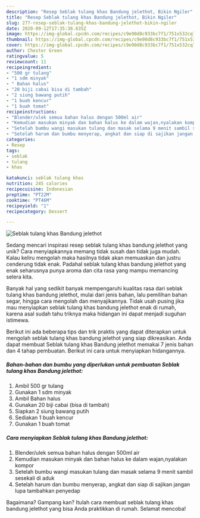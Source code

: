 ```yaml
---
description: "Resep Seblak tulang khas Bandung jelethot, Bikin Ngiler"
title: "Resep Seblak tulang khas Bandung jelethot, Bikin Ngiler"
slug: 277-resep-seblak-tulang-khas-bandung-jelethot-bikin-ngiler
date: 2020-09-12T17:35:38.635Z
image: https://img-global.cpcdn.com/recipes/c9e90d8c933bc7f1/751x532cq70/seblak-tulang-khas-bandung-jelethot-foto-resep-utama.jpg
thumbnail: https://img-global.cpcdn.com/recipes/c9e90d8c933bc7f1/751x532cq70/seblak-tulang-khas-bandung-jelethot-foto-resep-utama.jpg
cover: https://img-global.cpcdn.com/recipes/c9e90d8c933bc7f1/751x532cq70/seblak-tulang-khas-bandung-jelethot-foto-resep-utama.jpg
author: Chester Green
ratingvalue: 5
reviewcount: 11
recipeingredient:
- "500 gr tulang"
- "1 sdm minyak"
- " Bahan halus"
- "20 biji cabai bisa di tambah"
- "2 siung bawang putih"
- "1 buah kencur"
- "1 buah tomat"
recipeinstructions:
- "Blender/ulek semua bahan halus dengan 500ml air"
- "Kemudian masukan minyak dan bahan halus ke dalam wajan,nyalakan kompor"
- "Setelah bumbu wangi masukan tulang dan masak selama 9 menit sambil sesekali di aduk"
- "Setelah harum dan bumbu menyerap, angkat dan siap di sajikan jangan lupa tambahkan penyedap"
categories:
- Resep
tags:
- seblak
- tulang
- khas

katakunci: seblak tulang khas 
nutrition: 245 calories
recipecuisine: Indonesian
preptime: "PT22M"
cooktime: "PT46M"
recipeyield: "1"
recipecategory: Dessert

---
```



![Seblak tulang khas Bandung jelethot](https://img-global.cpcdn.com/recipes/c9e90d8c933bc7f1/751x532cq70/seblak-tulang-khas-bandung-jelethot-foto-resep-utama.jpg)

Sedang mencari inspirasi resep seblak tulang khas bandung jelethot yang unik? Cara menyiapkannya memang tidak susah dan tidak juga mudah. Kalau keliru mengolah maka hasilnya tidak akan memuaskan dan justru cenderung tidak enak. Padahal seblak tulang khas bandung jelethot yang enak seharusnya punya aroma dan cita rasa yang mampu memancing selera kita.

Banyak hal yang sedikit banyak mempengaruhi kualitas rasa dari seblak tulang khas bandung jelethot, mulai dari jenis bahan, lalu pemilihan bahan segar, hingga cara mengolah dan menyajikannya. Tidak usah pusing jika mau menyiapkan seblak tulang khas bandung jelethot enak di rumah, karena asal sudah tahu triknya maka hidangan ini dapat menjadi suguhan istimewa.




Berikut ini ada beberapa tips dan trik praktis yang dapat diterapkan untuk mengolah seblak tulang khas bandung jelethot yang siap dikreasikan. Anda dapat membuat Seblak tulang khas Bandung jelethot memakai 7 jenis bahan dan 4 tahap pembuatan. Berikut ini cara untuk menyiapkan hidangannya.

<!--inarticleads1-->

##### Bahan-bahan dan bumbu yang diperlukan untuk pembuatan Seblak tulang khas Bandung jelethot:

1. Ambil 500 gr tulang
1. Gunakan 1 sdm minyak
1. Ambil  Bahan halus
1. Gunakan 20 biji cabai (bisa di tambah)
1. Siapkan 2 siung bawang putih
1. Sediakan 1 buah kencur
1. Gunakan 1 buah tomat




<!--inarticleads2-->

##### Cara menyiapkan Seblak tulang khas Bandung jelethot:

1. Blender/ulek semua bahan halus dengan 500ml air
1. Kemudian masukan minyak dan bahan halus ke dalam wajan,nyalakan kompor
1. Setelah bumbu wangi masukan tulang dan masak selama 9 menit sambil sesekali di aduk
1. Setelah harum dan bumbu menyerap, angkat dan siap di sajikan jangan lupa tambahkan penyedap




Bagaimana? Gampang kan? Itulah cara membuat seblak tulang khas bandung jelethot yang bisa Anda praktikkan di rumah. Selamat mencoba!
